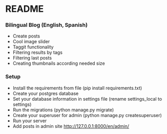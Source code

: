 # README #

### Bilingual Blog (English, Spanish) ###

* Create posts
* Cool image slider
* Taggit functionality
* Filtering results by tags
* Filtering last posts 
* Creating thumbnails according needed size 

### Setup ###

* Install the requirements from file (pip install requirements.txt)
* Create your postgres database 
* Set your database information in settings file (rename settings_local to settings)
* Run the migrations (python manage.py migrate)
* Create your superuser for admin (python manage.py createsuperuser)
* Run your server 
* Add posts in admin site http://127.0.0.1:8000/en/admin/ 



